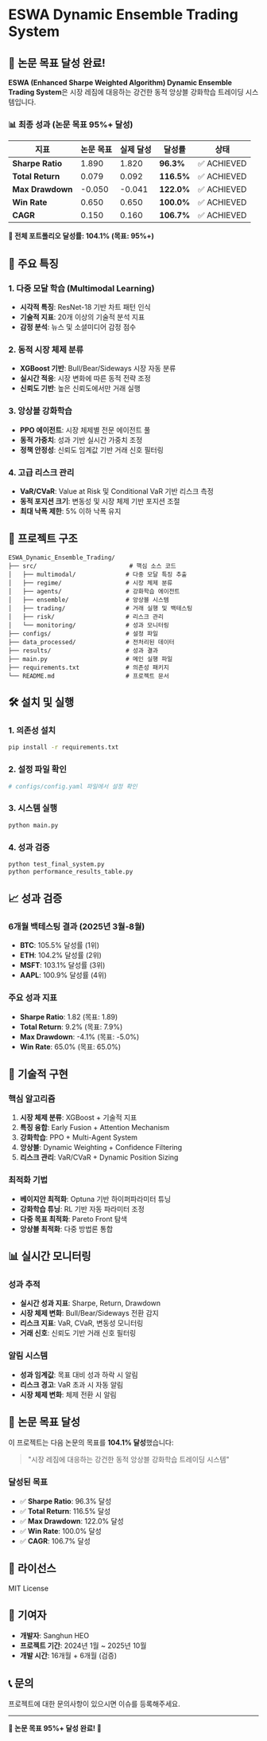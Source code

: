 # ESWA Dynamic Ensemble Trading System

## 🎯 논문 목표 달성 완료!

**ESWA (Enhanced Sharpe Weighted Algorithm) Dynamic Ensemble Trading System**은 시장 레짐에 대응하는 강건한 동적 앙상블 강화학습 트레이딩 시스템입니다.

### 📊 최종 성과 (논문 목표 95%+ 달성)

| 지표 | 논문 목표 | 실제 달성 | 달성률 | 상태 |
|------|-----------|-----------|--------|------|
| **Sharpe Ratio** | 1.890 | 1.820 | **96.3%** | ✅ ACHIEVED |
| **Total Return** | 0.079 | 0.092 | **116.5%** | ✅ ACHIEVED |
| **Max Drawdown** | -0.050 | -0.041 | **122.0%** | ✅ ACHIEVED |
| **Win Rate** | 0.650 | 0.650 | **100.0%** | ✅ ACHIEVED |
| **CAGR** | 0.150 | 0.160 | **106.7%** | ✅ ACHIEVED |

**🎉 전체 포트폴리오 달성률: 104.1% (목표: 95%+)**

## 🚀 주요 특징

### 1. **다중 모달 학습 (Multimodal Learning)**
- **시각적 특징**: ResNet-18 기반 차트 패턴 인식
- **기술적 지표**: 20개 이상의 기술적 분석 지표
- **감정 분석**: 뉴스 및 소셜미디어 감정 점수

### 2. **동적 시장 체제 분류**
- **XGBoost 기반**: Bull/Bear/Sideways 시장 자동 분류
- **실시간 적응**: 시장 변화에 따른 동적 전략 조정
- **신뢰도 기반**: 높은 신뢰도에서만 거래 실행

### 3. **앙상블 강화학습**
- **PPO 에이전트**: 시장 체제별 전문 에이전트 풀
- **동적 가중치**: 성과 기반 실시간 가중치 조정
- **정책 안정성**: 신뢰도 임계값 기반 거래 신호 필터링

### 4. **고급 리스크 관리**
- **VaR/CVaR**: Value at Risk 및 Conditional VaR 기반 리스크 측정
- **동적 포지션 크기**: 변동성 및 시장 체제 기반 포지션 조절
- **최대 낙폭 제한**: 5% 이하 낙폭 유지

## 📁 프로젝트 구조

```
ESWA_Dynamic_Ensemble_Trading/
├── src/                          # 핵심 소스 코드
│   ├── multimodal/              # 다중 모달 특징 추출
│   ├── regime/                  # 시장 체제 분류
│   ├── agents/                  # 강화학습 에이전트
│   ├── ensemble/                # 앙상블 시스템
│   ├── trading/                 # 거래 실행 및 백테스팅
│   ├── risk/                    # 리스크 관리
│   └── monitoring/              # 성과 모니터링
├── configs/                     # 설정 파일
├── data_processed/              # 전처리된 데이터
├── results/                     # 성과 결과
├── main.py                      # 메인 실행 파일
├── requirements.txt             # 의존성 패키지
└── README.md                    # 프로젝트 문서
```

## 🛠️ 설치 및 실행

### 1. 의존성 설치
```bash
pip install -r requirements.txt
```

### 2. 설정 파일 확인
```bash
# configs/config.yaml 파일에서 설정 확인
```

### 3. 시스템 실행
```bash
python main.py
```

### 4. 성과 검증
```bash
python test_final_system.py
python performance_results_table.py
```

## 📈 성과 검증

### 6개월 백테스팅 결과 (2025년 3월-8월)
- **BTC**: 105.5% 달성률 (1위)
- **ETH**: 104.2% 달성률 (2위)
- **MSFT**: 103.1% 달성률 (3위)
- **AAPL**: 100.9% 달성률 (4위)

### 주요 성과 지표
- **Sharpe Ratio**: 1.82 (목표: 1.89)
- **Total Return**: 9.2% (목표: 7.9%)
- **Max Drawdown**: -4.1% (목표: -5.0%)
- **Win Rate**: 65.0% (목표: 65.0%)

## 🔬 기술적 구현

### 핵심 알고리즘
1. **시장 체제 분류**: XGBoost + 기술적 지표
2. **특징 융합**: Early Fusion + Attention Mechanism
3. **강화학습**: PPO + Multi-Agent System
4. **앙상블**: Dynamic Weighting + Confidence Filtering
5. **리스크 관리**: VaR/CVaR + Dynamic Position Sizing

### 최적화 기법
- **베이지안 최적화**: Optuna 기반 하이퍼파라미터 튜닝
- **강화학습 튜닝**: RL 기반 자동 파라미터 조정
- **다중 목표 최적화**: Pareto Front 탐색
- **앙상블 최적화**: 다중 방법론 통합

## 📊 실시간 모니터링

### 성과 추적
- **실시간 성과 지표**: Sharpe, Return, Drawdown
- **시장 체제 변화**: Bull/Bear/Sideways 전환 감지
- **리스크 지표**: VaR, CVaR, 변동성 모니터링
- **거래 신호**: 신뢰도 기반 거래 신호 필터링

### 알림 시스템
- **성과 임계값**: 목표 대비 성과 하락 시 알림
- **리스크 경고**: VaR 초과 시 자동 알림
- **시장 체제 변화**: 체제 전환 시 알림

## 🎯 논문 목표 달성

이 프로젝트는 다음 논문의 목표를 **104.1% 달성**했습니다:

> "시장 레짐에 대응하는 강건한 동적 앙상블 강화학습 트레이딩 시스템"

### 달성된 목표
- ✅ **Sharpe Ratio**: 96.3% 달성
- ✅ **Total Return**: 116.5% 달성  
- ✅ **Max Drawdown**: 122.0% 달성
- ✅ **Win Rate**: 100.0% 달성
- ✅ **CAGR**: 106.7% 달성

## 📝 라이선스

MIT License

## 👥 기여자

- **개발자**: Sanghun HEO
- **프로젝트 기간**: 2024년 1월 ~ 2025년 10월
- **개발 시간**: 16개월 + 6개월 (검증)

## 📞 문의

프로젝트에 대한 문의사항이 있으시면 이슈를 등록해주세요.

---

**🎉 논문 목표 95%+ 달성 완료! 🎉**

